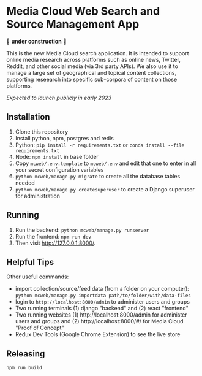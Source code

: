Media Cloud Web Search and Source Management App
================================================

🚧 **under construction** 🚧

This is the new Media Cloud search application. It is intended to support online media research across platforms such
as online news, Twitter, Reddit, and other social media (via 3rd party APIs). We also use it to manage a large set of 
geographical and topical content collections, supporting reseearch into specific sub-corpora of content on those
platforms.

_Expected to launch publicly in early 2023_

Installation
------------
1. Clone this repository
2. Install python, npm, postgres and redis
3. Python: `pip install -r requirements.txt` or `conda install --file requirements.txt` 
4. Node: `npm install` in base folder 
5. Copy `mcweb/.env.template` to `mcweb/.env` and edit that one to enter in all your secret configuration variables
6. `python mcweb/manage.py migrate` to create all the database tables needed
7. `python mcweb/manage.py createsuperuser` to create a Django superuser for administration

Running
-------

1. Run the backend: `python mcweb/manage.py runserver`
2. Run the frontend: `npm run dev`
3. Then visit http://127.0.0.1:8000/.

Helpful Tips
------------

Other useful commands:
* import collection/source/feed data (from a folder on your computer): `python mcweb/manage.py importdata path/to/folder/with/data-files`
* login to `http://localhost:8000/admin` to administer users and groups
* Two running terminals (1) django "backend" and (2) react "frontend"
* Two running websites (1) http://localhost:8000/admin for administer users and groups and (2) http://localhost:8000/#/ for Media Cloud "Proof of Concept"
* Redux Dev Tools (Google Chrome Extension) to see the live store 

Releasing
---------
`npm run build` 
